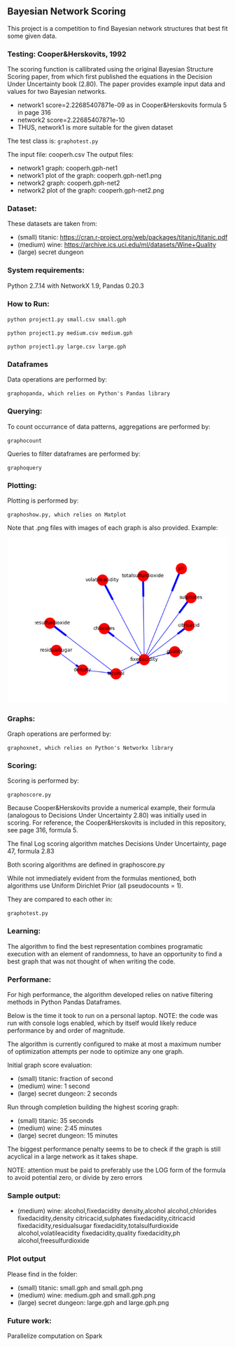 ## Bayesian Network Scoring
This project is a competition to find Bayesian network structures that best fit some given data.

### Testing: Cooper&Herskovits, 1992
The scoring function is callibrated using the original Bayesian Structure Scoring paper, from which first published the
equations in the Decision Under Uncertainty book (2.80).  The paper provides example input data and values for
two Bayesian networks.

- network1 score=2.22685407871e-09 as in Cooper&Herskovits formula 5 in page 316
- network2 score=2.22685407871e-10
- THUS, network1 is more suitable for the given dataset

The test class is: 
``
graphotest.py
``

The input file: cooperh.csv
The output files:
- network1 graph: cooperh.gph-net1
- network1 plot of the graph: cooperh.gph-net1.png
- network2 graph: cooperh.gph-net2
- network2 plot of the graph: cooperh.gph-net2.png


### Dataset:
These datasets are taken from:
- (small) titanic: https://cran.r-project.org/web/packages/titanic/titanic.pdf
- (medium) wine: https://archive.ics.uci.edu/ml/datasets/Wine+Quality
- (large) secret dungeon


### System requirements:

Python 2.7.14 with NetworkX 1.9, Pandas 0.20.3


### How to Run:
``
python project1.py small.csv small.gph
``

``
python project1.py medium.csv medium.gph
``

``
python project1.py large.csv large.gph
``

### Dataframes
Data operations are performed by: 

``
graphopanda, which relies on Python's Pandas library
``

### Querying:
To count occurrance of data patterns, aggregations are performed by:

``
graphocount
``

Queries to filter dataframes are performed by:

``
graphoquery
``


### Plotting:
Plotting is performed by:
 
``
graphoshow.py, which relies on Matplot
``

Note that .png files with images of each graph is also provided.  Example:

![Alt text](medium.gph.jpg?raw=true "Title")


### Graphs:
Graph operations are performed by:
 
``
graphoxnet, which relies on Python's Networkx library
``

### Scoring:

Scoring is performed by: 

``
graphoscore.py
``

Because Cooper&Herskovits provide a numerical example, their formula (analogous to Decisions Under Uncertainty
2.80) was initially used in scoring.  For reference, the Cooper&Herskovits is included in this repository, see page 316, formula 5.

The final Log scoring algorithm matches Decisions Under Uncertainty, page 47, formula 2.83

Both scoring algorithms are defined in graphoscore.py

While not immediately evident from the formulas mentioned, both algorithms use Uniform Dirichlet Prior (all pseudocounts = 1).


They are compared to each other in: 

``
graphotest.py
``

### Learning:
The algorithm to find the best representation combines programatic execution with an element of randomness,
to have an opportunity to find a best graph that was not thought of when writing the code.

### Performane:

For high performance, the algorithm developed relies on native filtering methods in Python Pandas Dataframes.

Below is the time it took to run on a personal laptop.  NOTE: the code was run with console logs enabled, which
by itself would likely reduce performance by and order of magnitude.

The algorithm is currently configured to make at most a maximum number of optimization attempts per node
to optimize any one graph.

Initial graph score evaluation:
- (small) titanic: fraction of second
- (medium) wine: 1 second
- (large) secret dungeon: 2 seconds

Run through completion building the highest scoring graph:
- (small) titanic: 35 seconds
- (medium) wine: 2:45 minutes
- (large) secret dungeon: 15 minutes

The biggest performance penalty seems to be to check if the graph is still acyclical in a large network as it takes shape.

NOTE: attention must be paid to preferably use the LOG form of the formula to avoid potential zero, or divide by zero errors

### Sample output:

- (medium) wine:
 alcohol,fixedacidity
 density,alcohol
 alcohol,chlorides
 fixedacidity,density
 citricacid,sulphates
 fixedacidity,citricacid
 fixedacidity,residualsugar
 fixedacidity,totalsulfurdioxide
 alcohol,volatileacidity
 fixedacidity,quality
 fixedacidity,ph
 alcohol,freesulfurdioxide

### Plot output

Please find in the folder:
- (small) titanic: small.gph and small.gph.png
- (medium) wine: medium.gph and small.gph.png
- (large) secret dungeon: large.gph and large.gph.png


### Future work:
Parallelize computation on Spark






